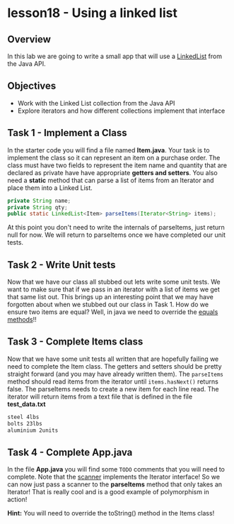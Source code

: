 # lesson18 - Using a linked list

## Overview

In this lab we are going to write a small app that will use a
[LinkedList](https://docs.oracle.com/javase/10/docs/api/java/util/LinkedList.html) from the Java API.

## Objectives

- Work with the Linked List collection from the Java API
- Explore iterators and how different collections implement that interface

## Task 1 - Implement a Class

In the starter code you will find a file named **Item.java**. Your task is to implement the class so
it can represent an item on a purchase order. The class must have two fields to represent the item
name and quantity that are declared as private have have appropriate **getters and setters**. You
also need a **static** method that can parse a list of items from an Iterator and place them into
a Linked List.

```java
private String name;
private String qty;
public static LinkedList<Item> parseItems(Iterator<String> items);
```

At this point you don't need to write the internals of parseItems, just return null for now. We
will return to parseItems once we have completed our unit tests.

## Task 2 - Write Unit tests

Now that we have our class all stubbed out lets write some unit tests. We want to make sure that if
we pass in an iterator with a list of items we get that same list out. This brings up an interesting
point that we may have forgotten about when we stubbed out our class in Task 1. How do we ensure two
items are equal? Well, in java we need to override the [equals
methods](https://docs.oracle.com/javase/10/docs/api/java/lang/Object.html#equals(java.lang.Object))!! 

## Task 3 - Complete Items class

Now that we have some unit tests all written that are hopefully failing we need to complete the Item
class. The getters and setters should be pretty straight forward (and you may have already written
them). The `parseItems` method should read items from the iterator until `items.hasNext()` returns
false. The parseItems needs to create a new item for each line read. The iterator will return 
items from a text file that is defined in the file **test_data.txt**

```txt
steel 4lbs
bolts 23lbs
aluminium 2units
```

## Task 4 - Complete App.java

In the file **App.java** you will find some `TODO` comments that you will need to complete. Note
that the [scanner](https://docs.oracle.com/javase/10/docs/api/java/util/Scanner.html) implements
the Iterator interface! So we can now just pass a scanner to the **parseItems** method that only
takes an Iterator! That is really cool and is a good example of polymorphism in action!

**Hint:** You will need to override the toString() method in the Items class!
